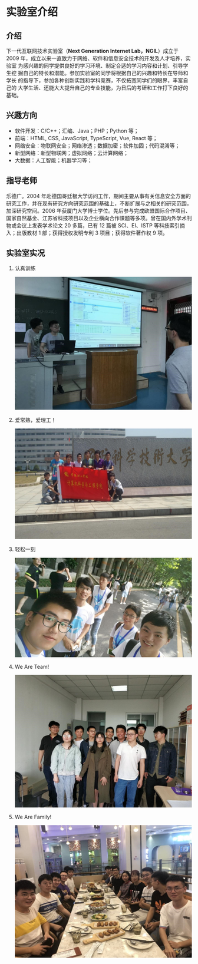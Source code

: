 # 实验室介绍

## 介绍

下一代互联网技术实验室（**Next Generation Internet Lab，NGIL**）成立于 2009
年，成立以来一直致力于网络、软件和信息安全技术的开发及人才培养，实验室
为感兴趣的同学提供良好的学习环境、制定合适的学习内容和计划、引导学生挖
掘自己的特长和潜能。参加实验室的同学将根据自己的兴趣和特长在导师和学长
的指导下，参加各种创新实践和学科竞赛，不仅拓宽同学们的眼界，丰富自己的
大学生活、还能大大提升自己的专业技能，为日后的考研和工作打下良好的基础。

## 兴趣方向

- 软件开发：C/C++；汇编、Java；PHP；Python 等；
- 前端：HTML, CSS, JavaScript, TypeScript, Vue, React 等；
- 网络安全：物联网安全；网络渗透；数据加密；软件加固；代码混淆等；
- 新型网络：新型物联网；虚拟网络；云计算网络；
- 大数据：人工智能；机器学习等；

## 指导老师

乐德广。2004 年赴德国哥廷根大学访问工作，期间主要从事有关信息安全方面的研究工作，并在现有研究方向研究范围的基础上，不断扩展与之相关的研究范围，加深研究空间。2006 年获厦门大学博士学位。先后参与完成欧盟国际合作项目、国家自然基金、江苏省科技项目以及企业横向合作课题等多项。曾在国内外学术刊物或会议上发表学术论文 20 多篇，已有 12 篇被 SCI、EI、ISTP 等科技索引摘入；出版教材 1 部；获得授权发明专利 3 项目；获得软件著作权 9 项。

## 实验室实况

1. 认真训练

   ![lib1](../assets/lib1.jpg)

2. 爱常熟，爱理工！

   ![lib2](../assets/lib2.jpg)

3. 轻松一刻

   ![lib3](../assets/lib3.jpg)

4. We Are Team!

   ![lib4](../assets/lib4.jpg)

5. We Are Family!

   ![lib5](../assets/lib5.jpg)
